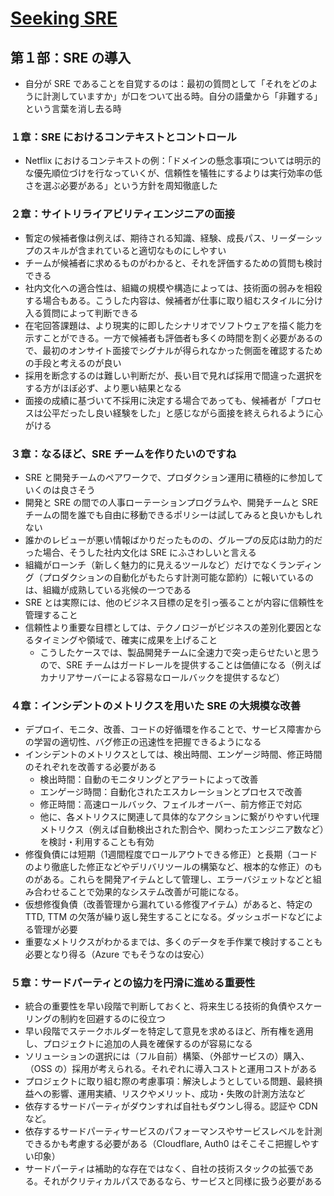 # [Seeking SRE](https://www.oreilly.co.jp/books/9784873119618/)

## 第１部：SRE の導入

- 自分が SRE であることを自覚するのは：最初の質問として「それをどのように計測していますか」が口をついて出る時。自分の語彙から「非難する」という言葉を消し去る時


### １章：SRE におけるコンテキストとコントロール

- Netflix におけるコンテキストの例：「ドメインの懸念事項については明示的な優先順位づけを行なっていくが、信頼性を犠牲にするよりは実行効率の低さを選ぶ必要がある」という方針を周知徹底した

### ２章：サイトリライアビリティエンジニアの面接

- 暫定の候補者像は例えば、期待される知識、経験、成長パス、リーダーシップのスキルが含まれていると適切なものにしやすい
- チームが候補者に求めるものがわかると、それを評価するための質問も検討できる
- 社内文化への適合性は、組織の規模や構造によっては、技術面の弱みを相殺する場合もある。こうした内容は、候補者が仕事に取り組むスタイルに分け入る質問によって判断できる
- 在宅回答課題は、より現実的に即したシナリオでソフトウェアを描く能力を示すことができる。一方で候補者も評価者も多くの時間を割く必要があるので、最初のオンサイト面接でシグナルが得られなかった側面を確認するための手段と考えるのが良い
- 採用を断念するのは難しい判断だが、長い目で見れば採用で間違った選択をする方がほぼ必ず、より悪い結果となる
- 面接の成績に基づいて不採用に決定する場合であっても、候補者が「プロセスは公平だったし良い経験をした」と感じながら面接を終えられるように心がける

### ３章：なるほど、SRE チームを作りたいのですね

- SRE と開発チームのペアワークで、プロダクション運用に積極的に参加していくのは良さそう
- 開発と SRE の間での人事ローテーションプログラムや、開発チームと SRE チームの間を誰でも自由に移動できるポリシーは試してみると良いかもしれない
- 誰かのレビューが悪い情報ばかりだったものの、グループの反応は助力的だった場合、そうした社内文化は SRE にふさわしいと言える
- 組織がローンチ（新しく魅力的に見えるツールなど）だけでなくランディング（プロダクションの自動化がもたらす計測可能な節約）に報いているのは、組織が成熟している兆候の一つである
- SRE とは実際には、他のビジネス目標の足を引っ張ることが内容に信頼性を管理すること
- 信頼性より重要な目標としては、テクノロジーがビジネスの差別化要因となるタイミングや領域で、確実に成果を上げること
  - こうしたケースでは、製品開発チームに全速力で突っ走らせたいと思うので、SRE チームはガードレールを提供することは価値になる（例えばカナリアサーバーによる容易なロールバックを提供するなど）

### ４章：インシデントのメトリクスを用いた SRE の大規模な改善

- デプロイ、モニタ、改善、コードの好循環を作ることで、サービス障害からの学習の適切性、バグ修正の迅速性を把握できるようになる
- インシデントのメトリクスとしては、検出時間、エンゲージ時間、修正時間のそれぞれを改善する必要がある
  - 検出時間：自動のモニタリングとアラートによって改善
  - エンゲージ時間：自動化されたエスカレーションとプロセスで改善
  - 修正時間：高速ロールバック、フェイルオーバー、前方修正で対応
  - 他に、各メトリクスに関連して具体的なアクションに繋がりやすい代理メトリクス（例えば自動検出された割合や、関わったエンジニア数など）を検討・利用することも有効
- 修復負債には短期（1週間程度でロールアウトできる修正）と長期（コードのより徹底した修正などやデリバリツールの構築など、根本的な修正）のものがある。これらを開発アイテムとして管理し、エラーバジェットなどと組み合わせることで効果的なシステム改善が可能になる。
- 仮想修復負債（改善管理から漏れている修復アイテム）があると、特定の TTD, TTM の欠落が繰り返し発生することになる。ダッシュボードなどによる管理が必要
- 重要なメトリクスがわかるまでは、多くのデータを手作業で検討することも必要となり得る（Azure でもそうなのは安心）

### ５章：サードパーティとの協力を円滑に進める重要性

- 統合の重要性を早い段階で判断しておくと、将来生じる技術的負債やスケーリングの制約を回避するのに役立つ
- 早い段階でステークホルダーを特定して意見を求めるほど、所有権を適用し、プロジェクトに追加の人員を確保するのが容易になる
- ソリューションの選択には（フル自前）構築、（外部サービスの）購入、（OSS の）採用が考えられる。それぞれに導入コストと運用コストがある
- プロジェクトに取り組む際の考慮事項：解決しようとしている問題、最終損益への影響、運用実績、リスクやメリット、成功・失敗の計測方法など
- 依存するサードパーティがダウンすれば自社もダウンし得る。認証や CDN など。
- 依存するサードパーティサービスのパフォーマンスやサービスレベルを計測できるかも考慮する必要がある（Cloudflare, Auth0 はそこそこ把握しやすい印象）
- サードパーティは補助的な存在ではなく、自社の技術スタックの拡張である。それがクリティカルパスであるなら、サービスと同様に扱う必要がある


